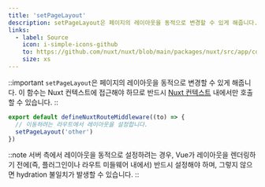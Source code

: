 ```yaml
---
title: 'setPageLayout'
description: setPageLayout은 페이지의 레이아웃을 동적으로 변경할 수 있게 해줍니다.
links:
  - label: Source
    icon: i-simple-icons-github
    to: https://github.com/nuxt/nuxt/blob/main/packages/nuxt/src/app/composables/router.ts
    size: xs
---
```


::important
`setPageLayout`은 페이지의 레이아웃을 동적으로 변경할 수 있게 해줍니다. 이 함수는 Nuxt 컨텍스트에 접근해야 하므로 반드시 [Nuxt 컨텍스트](/docs/guide/going-further/nuxt-app#the-nuxt-context) 내에서만 호출할 수 있습니다.
::

```ts [middleware/custom-layout.ts]
export default defineNuxtRouteMiddleware((to) => {
  // 이동하려는 라우트에서 레이아웃을 설정합니다.
  setPageLayout('other')
})
```

::note
서버 측에서 레이아웃을 동적으로 설정하려는 경우, Vue가 레이아웃을 렌더링하기 전에(즉, 플러그인이나 라우트 미들웨어 내에서) 반드시 설정해야 하며, 그렇지 않으면 hydration 불일치가 발생할 수 있습니다.
::

